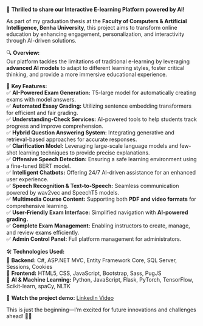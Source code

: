  🚀 **Thrilled to share our Interactive E-learning Platform powered by AI!**  

As part of my graduation thesis at the **Faculty of Computers & Artificial Intelligence, Benha University**, this project aims to transform online education by enhancing engagement, personalization, and interactivity through AI-driven solutions.  

🔍 **Overview:**  
Our platform tackles the limitations of traditional e-learning by leveraging **advanced AI models** to adapt to different learning styles, foster critical thinking, and provide a more immersive educational experience.  

🌟 **Key Features:**  
✅ **AI-Powered Exam Generation:** T5-large model for automatically creating exams with model answers.  
✅ **Automated Essay Grading:** Utilizing sentence embedding transformers for efficient and fair grading.  
✅ **Understanding-Check Services:** AI-powered tools to help students track progress and improve comprehension.  
✅ **Hybrid Question Answering System:** Integrating generative and retrieval-based approaches for accurate responses.  
✅ **Clarification Model:** Leveraging large-scale language models and few-shot learning techniques to provide precise explanations.  
✅ **Offensive Speech Detection:** Ensuring a safe learning environment using a fine-tuned BERT model.  
✅ **Intelligent Chatbots:** Offering 24/7 AI-driven assistance for an enhanced user experience.  
✅ **Speech Recognition & Text-to-Speech:** Seamless communication powered by wav2vec and SpeechT5 models.  
✅ **Multimedia Course Content:** Supporting both **PDF and video formats** for comprehensive learning.  
✅ **User-Friendly Exam Interface:** Simplified navigation with **AI-powered grading.**  
✅ **Complete Exam Management:** Enabling instructors to create, manage, and review exams efficiently.  
✅ **Admin Control Panel:** Full platform management for administrators.  

🛠 **Technologies Used:**  
🔹 **Backend:** C#, ASP.NET MVC, Entity Framework Core, SQL Server, Sessions, Cookies  
🔹 **Frontend:** HTML5, CSS, JavaScript, Bootstrap, Sass, PugJS  
🔹 **AI & Machine Learning:** Python, JavaScript, Flask, PyTorch, TensorFlow, Scikit-learn, spaCy, NLTK  

🎥 **Watch the project demo:** [LinkedIn Video](https://www.linkedin.com/posts/yahya-hamza-923575220_excited-to-share-the-culmination-of-our-activity-7212495691611312128-qlet?utm_source=share&utm_medium=member_desktop)  

This is just the beginning—I’m excited for future innovations and challenges ahead! 🚀✨
